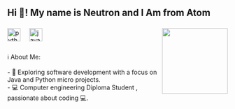 <h2 align="left">Hi 👋! My name is Neutron and I Am from Atom</h2>

###

<img align="right" height="150" src="https://media.giphy.com/media/lyLRTrqRpW8YU/giphy.gif?cid=790b761173myuprl0xd4j665qeinki13u95p00pv86i5wz3b&ep=v1_gifs_search&rid=giphy.gif&ct=g"  />

###

<div align="left">
  <img src="https://cdn.jsdelivr.net/gh/devicons/devicon/icons/python/python-original.svg" height="30" alt="python logo"  />
  <img width="12" />
  <img src="https://cdn.jsdelivr.net/gh/devicons/devicon/icons/java/java-original.svg" height="30" alt="java logo"  />
</div>

###

<p align="left">ℹ️ About Me:<br><br>- 🌱 Exploring software development with a focus on Java and Python micro projects.<br>- 💻 Computer engineering Diploma Student , passionate about coding 💻.</p>

###

